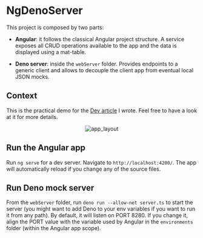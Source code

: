 # NgDenoServer

This project is composed by two parts:

- **Angular**: it follows the classical Angular project structure. A service exposes all CRUD operations available to the app and the data is displayed using a mat-table.

- **Deno server**: inside the `webServer` folder. Provides endpoints to a generic client and allows to decouple the client app from eventual local JSON mocks.

## Context

This is the practical demo for the [Dev article](https://dev.to/paco_ita/create-an-angular-rest-api-mock-with-deno-4of1-temp-slug-8578314) I wrote. Feel free to have a look at it for more details.

<p align="center">
<img src="https://res.cloudinary.com/practicaldev/image/fetch/s--zaxNbWmc--/c_limit%2Cf_auto%2Cfl_progressive%2Cq_auto%2Cw_880/https://dev-to-uploads.s3.amazonaws.com/i/7lxybbz4tj6o0ax1w9ox.png" alt="app_layout">
</p> 

## Run the Angular app

Run `ng serve` for a dev server. Navigate to `http://localhost:4200/`. The app will automatically reload if you change any of the source files.

## Run Deno mock server

From the `webServer` folder, run `deno run --allow-net server.ts` to start the server (you might want to add Deno to your env variables if you want to run it from any path). By default, it will listen on PORT 8280. If you change it, align the PORT value with the variable used by Angular in the `environments` folder (within the Angular app scope). 

